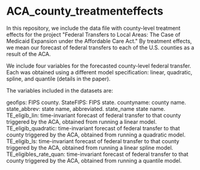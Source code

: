 # ACA_county_treatmenteffects
In this repository, we include the data file with county-level treatment effects for the project "Federal Transfers to Local Areas: The Case of Medicaid Expansion under the Affordable Care Act." By treatment effects, we mean our forecast of federal transfers to each of the U.S. counties as a result of the ACA. 

We include four variables for the forecasted county-level federal transfer. Each was obtained using a different model specification: linear, quadratic, spline, and quantile (details in the paper).

The variables included in the datasets are:

geofips: FIPS county.
StateFIPS: FIPS state.
countyname: county name.
state_abbrev: state name, abbreviated.
state_name state name.
TE_eligib_lin: time-invariant forecast of federal transfer to that county triggered by the ACA, obtained from running a linear model.
TE_eligib_quadratic: time-invariant forecast of federal transfer to that county triggered by the ACA, obtained from running a quadratic model.
TE_eligib_ls: time-invariant forecast of federal transfer to that county triggered by the ACA, obtained from running a linear spline model.
TE_eligibles_rate_quan: time-invariant forecast of federal transfer to that county triggered by the ACA, obtained from running a quantile model.
